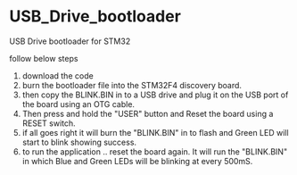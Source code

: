 # USB_Drive_bootloader
USB Drive bootloader for STM32

follow below steps

1) download the code 
2) burn the bootloader file into the STM32F4 discovery board.
3) then copy the BLINK.BIN in to a USB drive and plug it on the USB port of the board using an OTG cable.
4) Then press and hold the "USER" button and Reset the board using a RESET switch.
5) if all goes right it will burn the "BLINK.BIN" in to flash and Green LED will start to blink showing success.
6) to run the application .. reset the board again. It will run the "BLINK.BIN" in which Blue and Green LEDs will be blinking at every 500mS.


